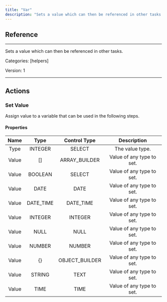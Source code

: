 ```yaml
---
title: "Var"
description: "Sets a value which can then be referenced in other tasks."
---
```

## Reference
<hr />

Sets a value which can then be referenced in other tasks.


Categories: [helpers]


Version: 1

<hr />






## Actions


### Set Value
Assign value to a variable that can be used in the following steps.

#### Properties

|      Name      |     Type     |     Control Type     |     Description     |
|:--------------:|:------------:|:--------------------:|:-------------------:|
| Type | INTEGER | SELECT  |  The value type.  |
| Value | [] | ARRAY_BUILDER  |  Value of any type to set.  |
| Value | BOOLEAN | SELECT  |  Value of any type to set.  |
| Value | DATE | DATE  |  Value of any type to set.  |
| Value | DATE_TIME | DATE_TIME  |  Value of any type to set.  |
| Value | INTEGER | INTEGER  |  Value of any type to set.  |
| Value | NULL | NULL  |  Value of any type to set.  |
| Value | NUMBER | NUMBER  |  Value of any type to set.  |
| Value | {} | OBJECT_BUILDER  |  Value of any type to set.  |
| Value | STRING | TEXT  |  Value of any type to set.  |
| Value | TIME | TIME  |  Value of any type to set.  |





